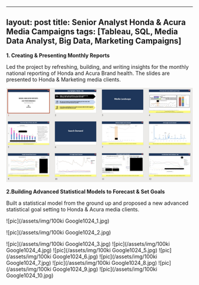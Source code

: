 
---
layout: post
title: Senior Analyst Honda & Acura Media Campaigns
tags: [Tableau, SQL, Media Data Analyst, Big Data, Marketing Campaigns]
---

**1. Creating & Presenting Monthly Reports**

Led the project by refreshing, building, and writing insights for the monthly national reporting of Honda and Acura Brand health. The slides are presented to Honda & Marketing media clients.

![pic](/assets/img/synergy.jpg)

**2.Building Advanced Statistical Models to Forecast & Set Goals**

Built a statistical model from the ground up and proposed a new advanced statistical goal setting to Honda & Acura media clients.



![pic](/assets/img/100ki Google1024_1.jpg)

![pic](/assets/img/100ki Google1024_2.jpg)

![pic](/assets/img/100ki Google1024_3.jpg)
![pic](/assets/img/100ki Google1024_4.jpg)
![pic](/assets/img/100ki Google1024_5.jpg)
![pic](/assets/img/100ki Google1024_6.jpg)
![pic](/assets/img/100ki Google1024_7.jpg)
![pic](/assets/img/100ki Google1024_8.jpg)
![pic](/assets/img/100ki Google1024_9.jpg)
![pic](/assets/img/100ki Google1024_10.jpg)



